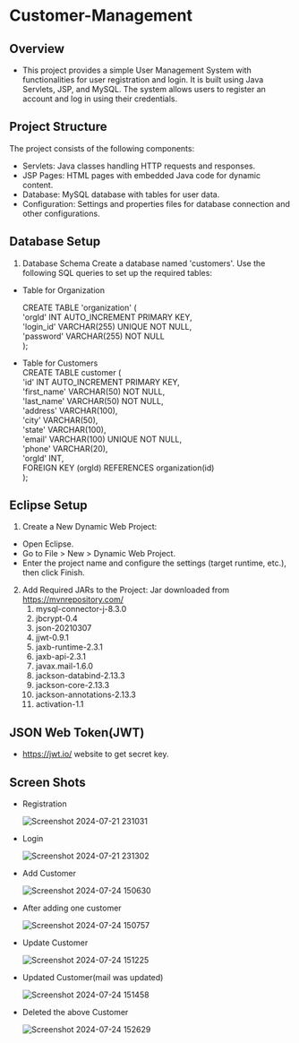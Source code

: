 # Customer-Management
## Overview
- This project provides a simple User Management System with functionalities for user registration and login. It is built using Java Servlets, JSP, and MySQL. The system allows users to register an account and log in using their credentials.

## Project Structure
The project consists of the following components:

- Servlets: Java classes handling HTTP requests and responses.
- JSP Pages: HTML pages with embedded Java code for dynamic content.
- Database: MySQL database with tables for user data.
- Configuration: Settings and properties files for database connection and other configurations.

## Database Setup
1. Database Schema
Create a database named 'customers'. Use the following SQL queries to set up the required tables:

- Table for Organization </br>

    CREATE TABLE 'organization' ( </br>
        'orgId' INT AUTO_INCREMENT PRIMARY KEY, </br>
        'login_id' VARCHAR(255) UNIQUE NOT NULL, </br>
        'password' VARCHAR(255) NOT NULL </br>
    ); </br>

- Table for Customers </br>
    CREATE TABLE customer ( </br>
        'id' INT AUTO_INCREMENT PRIMARY KEY, </br>
        'first_name' VARCHAR(50) NOT NULL, </br>
        'last_name' VARCHAR(50) NOT NULL, </br>
        'address' VARCHAR(100),</br>
        'city' VARCHAR(50),</br>
        'state' VARCHAR(100),</br>
        'email' VARCHAR(100) UNIQUE NOT NULL,</br>
        'phone' VARCHAR(20),</br>
        'orgId' INT,</br>
        FOREIGN KEY (orgId) REFERENCES organization(id)</br>
    );</br>
## Eclipse Setup
1. Create a New Dynamic Web Project:

- Open Eclipse.
- Go to File > New > Dynamic Web Project.
- Enter the project name and configure the settings (target runtime, etc.), then click Finish.
2. Add Required JARs to the Project:
  Jar downloaded from https://mvnrepository.com/ </br>
      1. mysql-connector-j-8.3.0
      2. jbcrypt-0.4
      3. json-20210307
      4. jjwt-0.9.1
      5. jaxb-runtime-2.3.1
      6. jaxb-api-2.3.1
      7. javax.mail-1.6.0
      8. jackson-databind-2.13.3
      9. jackson-core-2.13.3
      10. jackson-annotations-2.13.3
      11. activation-1.1
## JSON Web Token(JWT)
- https://jwt.io/ website to get secret key.

## Screen Shots
- Registration

  ![Screenshot 2024-07-21 231031](https://github.com/user-attachments/assets/cabed7dd-2d8e-41e7-91f8-bba41095891d)

- Login
  
  ![Screenshot 2024-07-21 231302](https://github.com/user-attachments/assets/1b8cc5ef-c8bd-48bf-ac91-de49173df003)

- Add Customer

  ![Screenshot 2024-07-24 150630](https://github.com/user-attachments/assets/62b5489e-cb49-4f80-8a36-b6d4a5bd7125)

- After adding one customer

  ![Screenshot 2024-07-24 150757](https://github.com/user-attachments/assets/4c5f6ea6-4a8b-4ed6-89ae-75cc6b90416e)

- Update Customer

  ![Screenshot 2024-07-24 151225](https://github.com/user-attachments/assets/19ef40f2-7b31-4494-9b00-6a328e233b1d)

- Updated Customer(mail was updated)

  ![Screenshot 2024-07-24 151458](https://github.com/user-attachments/assets/1545af0a-a79f-40dd-bea8-b9c3be099b6b)

- Deleted the above Customer

  ![Screenshot 2024-07-24 152629](https://github.com/user-attachments/assets/9ff350a3-ddaa-4c95-b7af-1f26be831557)




